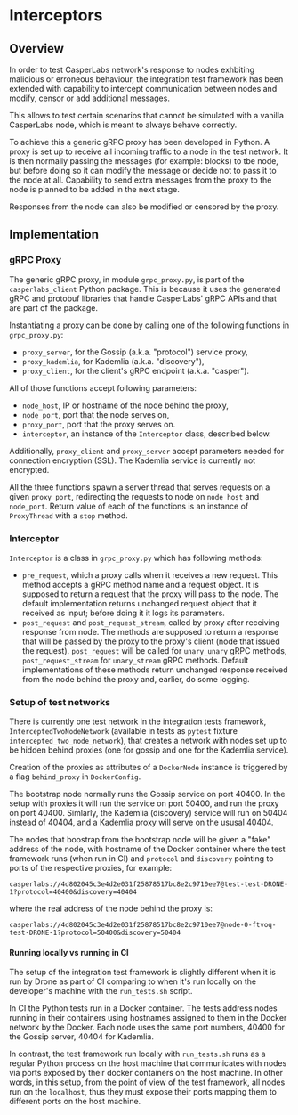 # Interceptors 

## Overview

In order to test CasperLabs network's response to nodes exhbiting malicious or erroneous behaviour,
the integration test framework has been extended 
with capability to intercept communication 
between nodes and modify, censor or add additional messages. 

This allows to test certain scenarios
that cannot be simulated
with a vanilla CasperLabs node,
which is meant to always behave correctly.

To achieve this a generic gRPC proxy has been developed in Python.
A proxy is set up to receive all incoming traffic
to a node in the test network.
It is then normally passing the messages (for example: blocks) to tbe node,
but before doing so it can modify the message or decide not to pass it to the node at all. 
Capability to send extra messages from the proxy to the node
is planned to be added in the next stage.

Responses from the node can also be modified or censored by the proxy.

## Implementation

### gRPC Proxy

The generic gRPC proxy, in module `grpc_proxy.py`,
is part of the `casperlabs_client` Python package.
This is because it uses the generated gRPC and protobuf libraries
that handle CasperLabs' gRPC APIs and that are part of the package.

Instantiating a proxy can be done by calling one of the following functions in `grpc_proxy.py`:
- `proxy_server`, for the Gossip (a.k.a. "protocol") service proxy,
- `proxy_kademlia`, for Kademlia (a.k.a. "discovery"),
- `proxy_client`, for the client's gRPC endpoint (a.k.a. "casper").

All of those functions accept following parameters:
- `node_host`, IP or hostname of the node behind the proxy,
- `node_port`, port that the node serves on,
- `proxy_port`, port that the proxy serves on.
- `interceptor`, an instance of the `Interceptor` class, described below.

Additionally, `proxy_client` and `proxy_server` accept parameters
needed for connection encryption (SSL).
The Kademlia service is currently not encrypted.

All the three functions spawn a server thread that serves requests on a given `proxy_port`,
redirecting the requests to node on `node_host` and `node_port`.
Return value of each of the functions is an instance of `ProxyThread` with a `stop` method.

### Interceptor

`Interceptor` is a class in `grpc_proxy.py` which has following methods:
- `pre_request`, which a proxy calls when it receives a new request.
This method accepts a gRPC method name and a request object.
It is supposed to return a request
that the proxy will pass to the node.
The default implementation returns unchanged request object that it received as input;
before doing it it logs its parameters.
- `post_request` and `post_request_stream`,
called by proxy after receiving response from node.
The methods are supposed to return a response
that will be passed by the proxy to the proxy's client (node that issued the request).
`post_request` will be called for `unary_unary` gRPC methods,
`post_request_stream` for `unary_stream` gRPC methods.
Default implementations of these methods return unchanged response received from the node behind the proxy
and, earlier, do some logging.

### Setup of test networks

There is currently one test network in the integration tests framework,
`InterceptedTwoNodeNetwork`
(available in tests as `pytest` fixture `intercepted_two_node_network`),
that creates a network with nodes set up to be hidden behind proxies
(one for gossip and one for the Kademlia service).

Creation of the proxies as attributes of a `DockerNode` instance
is triggered by a flag `behind_proxy` in `DockerConfig`.

The bootstrap node normally runs the Gossip service on port 40400.
In the setup with proxies it will run the service on port 50400,
and run the proxy on port 40400.
Simlarly, the Kademlia (discovery) service will run on 50404 instead of 40404,
and a Kademlia proxy will serve on the ususal 40404.

The nodes that boostrap from the bootstrap node will be given a "fake" address of the node,
with hostname of the Docker container where the test framework runs (when run in CI)
and `protocol` and `discovery` pointing to ports of the respective proxies,
for example: 

`casperlabs://4d802045c3e4d2e031f25878517bc8e2c9710ee7@test-test-DRONE-1?protocol=40400&discovery=40404`

where the real address of the node behind the proxy is:

`casperlabs://4d802045c3e4d2e031f25878517bc8e2c9710ee7@node-0-ftvoq-test-DRONE-1?protocol=50400&discovery=50404`

#### Running locally vs running in CI

The setup of the integration test framework is slightly different
when it is run by Drone as part of CI
comparing to when it's run locally on the developer's machine with the `run_tests.sh` script.

In CI the Python tests run in a Docker container.
The tests address nodes running in their containers
using hostnames assigned to them in the Docker network by the Docker.
Each node uses the same port numbers,
40400 for the Gossip server, 
40404 for Kademlia.

In contrast, the test framework run locally with `run_tests.sh`
runs as a regular Python process on the host machine that communicates with nodes
via ports exposed by their docker containers on the host machine.
In other words, 
in this setup,
from the point of view of the test framework,
all nodes run on the `localhost`,
thus they must expose their ports mapping them to different ports on the host machine.
